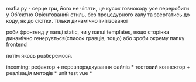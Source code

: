 mafia.py - серце гри, його не чіпати, це кусок говнокоду
усе переробити у Об'єктно Орієнтований стиль, без процедурного калу
та звертатись до коду, як до сісітки. тільки динамічно типізованої

роби фронтенд у папці static, чи у папці templates, якщо сторінка динамічно генерується(список гравців, тощо)
або зроби окрему папку frontend

потім якось розберемося. 

incoming:
рефактор +
перевпорядкування файлів *
тестовий коннектор +
реалізація методів *
unit test
vue *